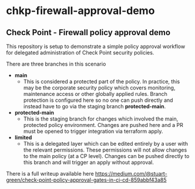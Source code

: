 # chkp-firewall-approval-demo
## Check Point - Firewall policy approval demo



This repository is setup to demonstrate a simple policy approval workflow for delegated administration of Check Point security policies.

There are three branches in this scenario
- **main**
  - This is considered a protected part of the policy. In practice, this may be the corporate security policy which covers monitoring, maintenance access or other globally applied rules. Branch protection is configured here so no one can push directly and instead have to go via the staging branch **protected-main**.
- **protected-main**
  - This is the staging branch for changes which involved the main, protected policy environment. Changes are pushed here and a PR must be opened to trigger integration via terraform apply.
- **limited**
  - This is a delegated layer which can be edited entirely by a user with the relevant permissions. These permissions will not allow changes to the main policy (at a CP level). Changes can be pushed directly to this branch and will trigger an apply without approval.

There is a full writeup available here https://medium.com/@stuart-green/check-point-policy-approval-gates-in-ci-cd-859abbf43a85

